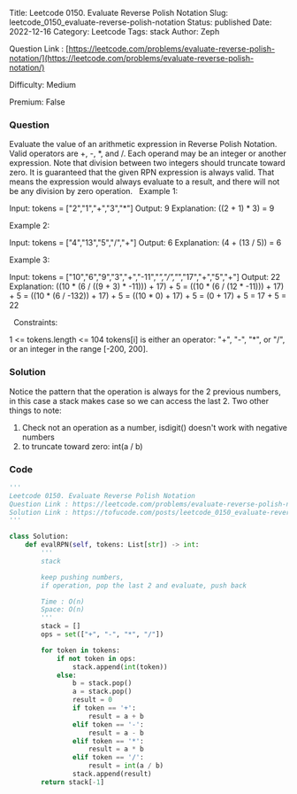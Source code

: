Title: Leetcode 0150. Evaluate Reverse Polish Notation
Slug: leetcode_0150_evaluate-reverse-polish-notation
Status: published
Date: 2022-12-16
Category: Leetcode
Tags: stack
Author: Zeph

Question Link : [https://leetcode.com/problems/evaluate-reverse-polish-notation/](https://leetcode.com/problems/evaluate-reverse-polish-notation/)

Difficulty: Medium

Premium: False

### Question
Evaluate the value of an arithmetic expression in Reverse Polish Notation.
Valid operators are +, -, *, and /. Each operand may be an integer or another expression.
Note that division between two integers should truncate toward zero.
It is guaranteed that the given RPN expression is always valid. That means the expression would always evaluate to a result, and there will not be any division by zero operation.
 
Example 1:

Input: tokens = ["2","1","+","3","*"]
Output: 9
Explanation: ((2 + 1) * 3) = 9

Example 2:

Input: tokens = ["4","13","5","/","+"]
Output: 6
Explanation: (4 + (13 / 5)) = 6

Example 3:

Input: tokens = ["10","6","9","3","+","-11","*","/","*","17","+","5","+"]
Output: 22
Explanation: ((10 * (6 / ((9 + 3) * -11))) + 17) + 5
= ((10 * (6 / (12 * -11))) + 17) + 5
= ((10 * (6 / -132)) + 17) + 5
= ((10 * 0) + 17) + 5
= (0 + 17) + 5
= 17 + 5
= 22

 
Constraints:

1 <= tokens.length <= 104
tokens[i] is either an operator: "+", "-", "*", or "/", or an integer in the range [-200, 200].

### Solution

Notice  the pattern that the operation is always for the 2 previous numbers, in this case a stack makes case so we can access the last 2. Two other things to note: 
1. Check not an operation as a number, isdigit() doesn't work with negative numbers
2. to truncate toward zero: int(a / b)


### Code
```python
'''
Leetcode 0150. Evaluate Reverse Polish Notation
Question Link : https://leetcode.com/problems/evaluate-reverse-polish-notation/
Solution Link : https://tofucode.com/posts/leetcode_0150_evaluate-reverse-polish-notation.html
'''

class Solution:
    def evalRPN(self, tokens: List[str]) -> int:
        '''
        stack

        keep pushing numbers,
        if operation, pop the last 2 and evaluate, push back

        Time : O(n)
        Space: O(n)
        '''
        stack = []
        ops = set(["+", "-", "*", "/"])

        for token in tokens:
            if not token in ops:
                stack.append(int(token))
            else:
                b = stack.pop()
                a = stack.pop()
                result = 0
                if token == '+':
                    result = a + b
                elif token == '-':
                    result = a - b
                elif token == '*':
                    result = a * b
                elif token == '/':
                    result = int(a / b)
                stack.append(result)
        return stack[-1]

```

